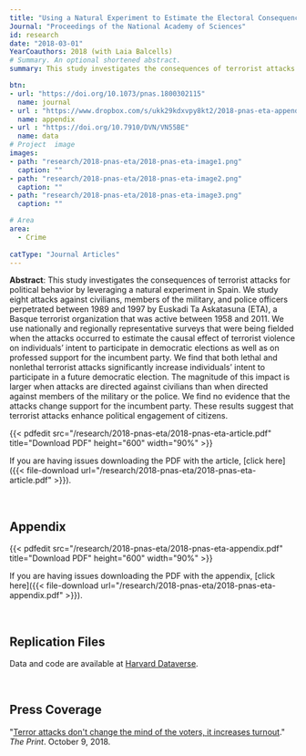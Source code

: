 ```yaml
---
title: "Using a Natural Experiment to Estimate the Electoral Consequences of Terrorist Attacks"
Journal: "Proceedings of the National Academy of Sciences"
id: research
date: "2018-03-01"
YearCoauthors: 2018 (with Laia Balcells)
# Summary. An optional shortened abstract.
summary: This study investigates the consequences of terrorist attacks for political behavior by leveraging a natural experiment in Spain. We study eight attacks against civilians, members of the military, and police officers perpetrated between 1989 and 1997 by Euskadi Ta Askatasuna (ETA), a Basque terrorist organization that was active between 1958 and 2011. We use nationally and regionally representative surveys that were being fielded when the attacks occurred to estimate the causal effect of terrorist violence on individuals’ intent to participate in democratic elections as well as on professed support for the incumbent party. We find that both lethal and nonlethal terrorist attacks significantly increase individuals’ intent to participate in a future democratic election. The magnitude of this impact is larger when attacks are directed against civilians than when directed against members of the military or the police. We find no evidence that the attacks change support for the incumbent party. These results suggest that terrorist attacks enhance political engagement of citizens.

btn:
- url: "https://doi.org/10.1073/pnas.1800302115"
  name: journal
- url : "https://www.dropbox.com/s/ukk29kdxvpy8kt2/2018-pnas-eta-appendix.pdf?raw=1"
  name: appendix
- url : "https://doi.org/10.7910/DVN/VN55BE"
  name: data
# Project  image 
images:
- path: "research/2018-pnas-eta/2018-pnas-eta-image1.png"
  caption: ""
- path: "research/2018-pnas-eta/2018-pnas-eta-image2.png"
  caption: ""  
- path: "research/2018-pnas-eta/2018-pnas-eta-image3.png"
  caption: ""

# Area
area: 
  - Crime
  
catType: "Journal Articles"
---
```

**Abstract**: This study investigates the consequences of terrorist attacks for political behavior by leveraging a natural experiment in Spain. We study eight attacks against civilians, members of the military, and police officers perpetrated between 1989 and 1997 by Euskadi Ta Askatasuna (ETA), a Basque terrorist organization that was active between 1958 and 2011. We use nationally and regionally representative surveys that were being fielded when the attacks occurred to estimate the causal effect of terrorist violence on individuals’ intent to participate in democratic elections as well as on professed support for the incumbent party. We find that both lethal and nonlethal terrorist attacks significantly increase individuals’ intent to participate in a future democratic election. The magnitude of this impact is larger when attacks are directed against civilians than when directed against members of the military or the police. We find no evidence that the attacks change support for the incumbent party. These results suggest that terrorist attacks enhance political engagement of citizens.

{{< pdfedit src="/research/2018-pnas-eta/2018-pnas-eta-article.pdf" title="Download PDF" height="600" width="90%" >}}

If you are having issues downloading the PDF with the article, [click here]({{< file-download url="/research/2018-pnas-eta/2018-pnas-eta-article.pdf" >}}).

&nbsp;

## Appendix


{{< pdfedit src="/research/2018-pnas-eta/2018-pnas-eta-appendix.pdf" title="Download PDF" height="600" width="90%" >}}

If you are having issues downloading the PDF with the appendix, [click here]({{< file-download url="/research/2018-pnas-eta/2018-pnas-eta-appendix.pdf" >}}).


&nbsp;

## Replication Files

Data and code are available at [Harvard Dataverse](https://doi.org/10.7910/DVN/VN55BE).

&nbsp;

## Press Coverage

"[Terror attacks don't change the mind of the voters, it increases turnout](https://theprint.in/opinion/terror-attacks-dont-change-the-mind-of-the-voters-it-increases-turnout/131054/)." *The Print*. October 9, 2018.

